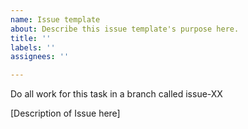 ```yaml
---
name: Issue template
about: Describe this issue template's purpose here.
title: ''
labels: ''
assignees: ''

---
```


Do all work for this task in a branch called issue-XX

[Description of Issue here]
